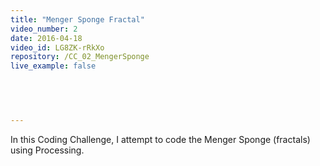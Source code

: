 ```yaml
---
title: "Menger Sponge Fractal"
video_number: 2
date: 2016-04-18
video_id: LG8ZK-rRkXo
repository: /CC_02_MengerSponge
live_example: false

  


  
---
```


In this Coding Challenge, I attempt to code the Menger Sponge (fractals) using Processing.

